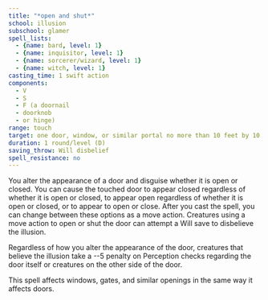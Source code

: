 ```yaml
---
title: "*open and shut*"
school: illusion
subschool: glamer
spell_lists:
  - {name: bard, level: 1}
  - {name: inquisitor, level: 1}
  - {name: sorcerer/wizard, level: 1}
  - {name: witch, level: 1}
casting_time: 1 swift action
components:
  - V
  - S
  - F (a doornail
  - doorknob
  - or hinge)
range: touch
target: one door, window, or similar portal no more than 10 feet by 10 feet in area
duration: 1 round/level (D)
saving_throw: Will disbelief
spell_resistance: no
---
```


You alter the appearance of a door and disguise whether it is open or closed. You can cause the touched door to appear closed regardless of whether it is open or closed, to appear open regardless of whether it is open or closed, or to appear to open or close. After you cast the spell, you can change between these options as a move action. Creatures using a move action to open or shut the door can attempt a Will save to disbelieve the illusion.

Regardless of how you alter the appearance of the door, creatures that believe the illusion take a --5 penalty on Perception checks regarding the door itself or creatures on the other side of the door.

This spell affects windows, gates, and similar openings in the same way it affects doors.

